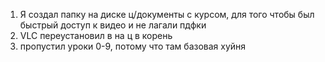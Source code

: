 1. Я создал папку на диске ц/документы с курсом, для того чтобы был быстрый доступ к видео и не лагали пдфки 
2. VLC переустановил в на ц в корень
3. пропустил уроки 0-9, потому что там базовая хуйня


